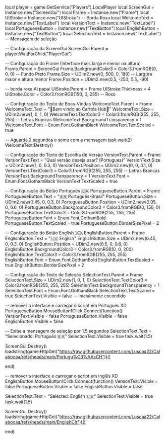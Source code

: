 local player = game:GetService("Players").LocalPlayer
local ScreenGui = Instance.new("ScreenGui")
local Frame = Instance.new("Frame")
local UIStroke = Instance.new("UIStroke") -- Borda Roxa
local WelcomeText = Instance.new("TextLabel")
local VersionText = Instance.new("TextLabel")
local PortugueseButton = Instance.new("TextButton")
local EnglishButton = Instance.new("TextButton")
local SelectionText = Instance.new("TextLabel") -- Mensagem de seleção

-- Configuração da ScreenGui
ScreenGui.Parent = player:WaitForChild("PlayerGui")

-- Configuração do Frame (Interface mais larga e menor na altura)
Frame.Parent = ScreenGui
Frame.BackgroundColor3 = Color3.fromRGB(0, 0, 0) -- Fundo Preto
Frame.Size = UDim2.new(0, 500, 0, 180) -- Largura maior e altura menor
Frame.Position = UDim2.new(0.5, -250, 0.5, -90)

-- borda roxa Ai papai
UIStroke.Parent = Frame
UIStroke.Thickness = 4
UIStroke.Color = Color3.fromRGB(150, 0, 255) -- Roxo

-- Configuração do Texto de Boas-Vindas
WelcomeText.Parent = Frame
WelcomeText.Text = "🎩Bem vindo ao Cartola Hub🎩"
WelcomeText.Size = UDim2.new(1, 0, 1, 0)
WelcomeText.TextColor3 = Color3.fromRGB(255, 255, 255) -- Letras Brancas
WelcomeText.BackgroundTransparency = 1
WelcomeText.Font = Enum.Font.GothamBlack
WelcomeText.TextScaled = true

-- Aguarda 2 segundos e some com a mensagem
task.wait(2)
WelcomeText:Destroy()

-- Configuração do Texto de Escolha de Versão
VersionText.Parent = Frame
VersionText.Text = "Qual versão deseja usar? (Portugues)"
VersionText.Size = UDim2.new(1, 0, 0.3, 0)
VersionText.Position = UDim2.new(0, 0, 0.1, 0)
VersionText.TextColor3 = Color3.fromRGB(255, 255, 255) -- Letras Brancas
VersionText.BackgroundTransparency = 1
VersionText.Font = Enum.Font.GothamBlack
VersionText.TextScaled = true

-- Configuração do Botão Português 🇧🇷
PortugueseButton.Parent = Frame
PortugueseButton.Text = "🇧🇷 Português-Brasil"
PortugueseButton.Size = UDim2.new(0.45, 0, 0.3, 0)
PortugueseButton.Position = UDim2.new(0.05, 0, 0.6, 0)
PortugueseButton.BackgroundColor3 = Color3.fromRGB(0, 150, 0)
PortugueseButton.TextColor3 = Color3.fromRGB(255, 255, 255)
PortugueseButton.Font = Enum.Font.GothamBold
PortugueseButton.TextScaled = true
PortugueseButton.BorderSizePixel = 2

-- Configuração do Botão English 🇺🇸
EnglishButton.Parent = Frame
EnglishButton.Text = "🇺🇸 English"
EnglishButton.Size = UDim2.new(0.45, 0, 0.3, 0)
EnglishButton.Position = UDim2.new(0.5, 0, 0.6, 0)
EnglishButton.BackgroundColor3 = Color3.fromRGB(0, 0, 200)
EnglishButton.TextColor3 = Color3.fromRGB(255, 255, 255)
EnglishButton.Font = Enum.Font.GothamBold
EnglishButton.TextScaled = true
EnglishButton.BorderSizePixel = 2

-- Configuração do Texto de Seleção
SelectionText.Parent = Frame
SelectionText.Size = UDim2.new(1, 0, 1, 0)
SelectionText.TextColor3 = Color3.fromRGB(255, 255, 255)
SelectionText.BackgroundTransparency = 1
SelectionText.Font = Enum.Font.GothamBlack
SelectionText.TextScaled = true
SelectionText.Visible = false -- Inicialmente escondido

-- remover a interface e carregar o script em Português XD
PortugueseButton.MouseButton1Click:Connect(function()
VersionText.Visible = false
PortugueseButton.Visible = false
EnglishButton.Visible = false

-- Exibe a mensagem de seleção por 1,5 segundos
SelectionText.Text = "Selecionado: Português 🇧🇷"
SelectionText.Visible = true
task.wait(1.5)

ScreenGui:Destroy()
loadstring(game:HttpGet("https://raw.githubusercontent.com/Luscaa22/Calabocaa/refs/heads/main/Portugu%C3%AAsCH"))()

end)

-- remover a interface e carregar o script em Inglês XD
EnglishButton.MouseButton1Click:Connect(function()
VersionText.Visible = false
PortugueseButton.Visible = false
EnglishButton.Visible = false

SelectionText.Text = "Selected: English 🇺🇸"
SelectionText.Visible = true
task.wait(1.5)

ScreenGui:Destroy()
loadstring(game:HttpGet("https://raw.githubusercontent.com/Luscaa22/Calabocaa/refs/heads/main/EnglishCh"))()

end)
